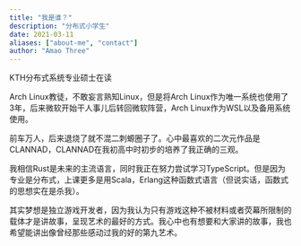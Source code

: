 ```yaml
---
title: "我是谁？"
description: "分布式小学生"
date: 2021-03-11
aliases: ["about-me", "contact"]
author: "Amao Three"
---
```


KTH分布式系统专业硕士在读

Arch Linux教徒，不敢妄言熟知Linux，但是将Arch Linux作为唯一系统也使用了3年，后来微软开始干人事儿后转回微软阵营，Arch Linux作为WSL以及备用系统使用。

前车万人，后来退烧了就不混二刺螈圈子了。心中最喜欢的二次元作品是CLANNAD，CLANNAD在我初高中时初步的培养了我正确的三观。

我相信Rust是未来的主流语言，同时我正在努力尝试学习TypeScript。但是因为专业是分布式，上课更多是用Scala，Erlang这种函数式语言（但说实话，函数式的思想实在是杀我）。

其实梦想是独立游戏开发者，因为我认为只有游戏这种不被材料或者荧幕所限制的载体才是讲故事，呈现艺术的最好的方式。我心中也有想要和大家讲的故事，我也希望能讲出像曾经那些感动过我的好的第九艺术。